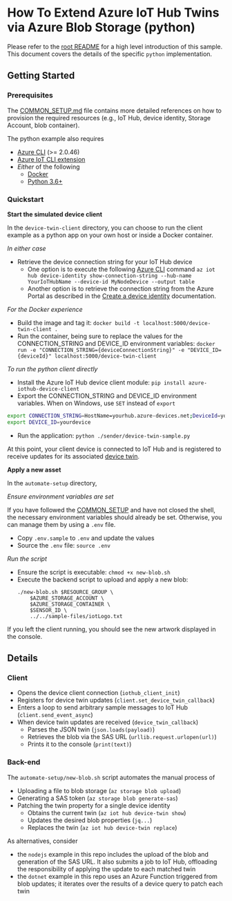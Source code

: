 # How To Extend Azure IoT Hub Twins via Azure Blob Storage (python)

Please refer to the [root README](../README.md) for a high level introduction of this sample. This document covers the details of the specific `python` implementation.  

## Getting Started

### Prerequisites

The [COMMON_SETUP.md](../COMMON_SETUP.md) file contains more detailed references on how to provision the required resources (e.g., IoT Hub, device identity, Storage Account, blob container).

The python example also requires
- [Azure CLI](https://docs.microsoft.com/en-us/cli/azure/install-azure-cli?view=azure-cli-latest) (>= 2.0.46)
- [Azure IoT CLI extension](https://github.com/Azure/azure-iot-cli-extension#step-1-install-the-extension)
- *Either* of the following
  - [Docker](https://www.docker.com/get-started)
  - [Python 3.6+](https://www.python.org/downloads/)

### Quickstart

**Start the simulated device client**

In the `device-twin-client` directory, you can choose to run the client example as a python app on your own host or inside a Docker container. 

*In either case*

- Retrieve the device connection string for your IoT Hub device
  - One option is to execute the following [Azure CLI](https://docs.microsoft.com/en-us/cli/azure/install-azure-cli?view=azure-cli-latest) command `az iot hub device-identity show-connection-string --hub-name YourIoTHubName --device-id MyNodeDevice --output table`
  - Another option is to retrieve the connection string from the Azure Portal as described in the [Create a device identity](https://docs.microsoft.com/en-us/azure/iot-hub/iot-hub-csharp-csharp-device-management-get-started#create-a-device-identity) documentation.

*For the Docker experience*

- Build the image and tag it: `docker build -t localhost:5000/device-twin-client .`
- Run the container, being sure to replace the values for the CONNECTION_STRING and DEVICE_ID environment variables: `docker run -e "CONNECTION_STRING={deviceConnectionString}" -e "DEVICE_ID={deviceId}" localhost:5000/device-twin-client`

*To run the python client directly*

- Install the Azure IoT Hub device client module: `pip install azure-iothub-device-client`
- Export the CONNECTION_STRING and DEVICE_ID environment variables. When on Windows, use `SET` instead of `export`
```bash
export CONNECTION_STRING=HostName=yourhub.azure-devices.net;DeviceId=yourdevice;SharedAccessKey=redacted
export DEVICE_ID=yourdevice
```
- Run the application: `python ./sender/device-twin-sample.py`

At this point, your client device is connected to IoT Hub and is registered to receive updates for its associated [device twin](https://docs.microsoft.com/en-us/azure/iot-hub/iot-hub-devguide-device-twins).

**Apply a new asset**

In the `automate-setup` directory,

*Ensure environment variables are set*

If you have followed the [COMMON_SETUP](../COMMON_SETUP.md) and have not closed the shell, the necessary environment variables should already be set. Otherwise, you can manage them by using a `.env` file.

- Copy `.env.sample` to `.env` and update the values
- Source the `.env` file: `source .env`

*Run the script*

- Ensure the script is executable: `chmod +x new-blob.sh`
- Execute the backend script to upload and apply a new blob: 
    ```
    ./new-blob.sh $RESOURCE_GROUP \
        $AZURE_STORAGE_ACCOUNT \
        $AZURE_STORAGE_CONTAINER \
        $SENSOR_ID \
        ../../sample-files/iotLogo.txt
    ```

If you left the client running, you should see the new artwork displayed in the console.

## Details

### Client 

- Opens the device client connection (`iothub_client_init`)
- Registers for device twin updates (`client.set_device_twin_callback`)
- Enters a loop to send arbitrary sample messages to IoT Hub (`client.send_event_async`)
- When device twin updates are received (`device_twin_callback`)
  - Parses the JSON twin (`json.loads(payload)`)
  - Retrieves the blob via the SAS URL (`urllib.request.urlopen(url)`)
  - Prints it to the console (`print(text)`)

### Back-end

The `automate-setup/new-blob.sh` script automates the manual process of

- Uploading a file to blob storage (`az storage blob upload`)
- Generating a SAS token (`az storage blob generate-sas`)
- Patching the twin property for a single device identity 
  - Obtains the current twin (`az iot hub device-twin show`)
  - Updates the desired blob properties (`jq...`)
  - Replaces the twin (`az iot hub device-twin replace`)

As alternatives, consider
- the `nodejs` example in this repo includes the upload of the blob and generation of the SAS URL. It also submits a job to IoT Hub, offloading the responsibility of applying the update to each matched twin
- the `dotnet` example in this repo uses an Azure Function triggered from blob updates; it iterates over the results of a device query to patch each twin